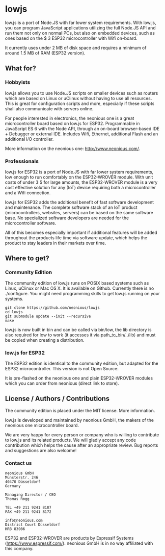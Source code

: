 # lowjs
low.js is a port of Node.JS with far lower system requirements. With low.js, you can program JavaScript applications utilizing the full Node.JS API and run them not only on normal PCs, but also on embedded devices, such as ones based on the $ 3 ESP32 microcontroller with Wifi on-board.

It currently uses under 2 MB of disk space and requires a minimum of around 1.5 MB of RAM (ESP32 version).


## What for?

### Hobbyists

low.js allows you to use Node.JS scripts on smaller devices such as routers which are based on Linux or uClinux without having to use all resources. This is great for configuration scripts and more, especially if these scripts shall also communicate with servers online.

For people interested in electronics, the neonious one is a great microcontroller board based on low.js for ESP32. Programmable in JavaScript ES 6 with the Node API, through an on-board browser-based IDE + Debugger or external IDE. Includes Wifi, Ethernet, additional Flash and an additional I/O controller.

More information on the neonious one: http://www.neonious.com/.

### Professionals

low.js for ESP32 is a port of Node.JS with far lower system requirements, low enough to run comfortably on the ESP32-WROVER module. With unit costs of under 3 $ for large amounts, the ESP32-WROVER module is a very cost effective solution for any (IoT) device requiring both a microcontroller and a Wifi connection.

low.js for ESP32 adds the additional benefit of fast software development and maintenance. The complete software stack of an IoT product (microcontrollers, websites, servers) can be based on the same software base. No specialized software developers are needed for the microcontroller software.

All of this becomes especially important if additional features will be added throughout the products life time via software update, which helps the product to stay leaders in their markets over time.


## Where to get?

### Community Edition

The community edition of low.js runs on POSIX based systems such as Linux, uClinux or Mac OS X. It is available on Github. Currently there is no ./configure. You might need programming skills to get low.js running on your systems.

    git clone https://github.com/neonious/lowjs
    cd lowjs
    git submodule update --init --recursive
    make

low.js is now built in bin and can be called via bin/low, the lib directory is also required for low to work (it accesses it via path_to_bin/../lib) and must be copied when creating a distribution.

### low.js for ESP32
The ESP32 edition is identical to the community edition, but adapted for the ESP32 microcontroller. This version is not Open Source.

It is pre-flashed on the neonious one and plain ESP32-WROVER modules which you can order from neonious (direct link to store).


## License / Authors / Contributions
The community edition is placed under the MIT license. More information.

low.js is developed and maintained by neonious GmbH, the makers of the neonious one microcontroller board.

We are very happy for every person or company who is willing to contribute to low.js and its related products. We will gladly accept any code contribution which helps the cause after an appropriate review. Bug reports and suggestions are also welcome!


### Contact us

    neonious GmbH
    Münsterstr. 246
    40470 Düsseldorf
    Germany
    
    Managing Director / CEO
    Thomas Rogg
    
    TEL +49 211 9241 8187
    FAX +49 211 9241 8172
    
    info@neonious.com
    District Court Düsseldorf
    HRB 83086

ESP32 and ESP32-WROVER are products by Espressif Systems (https://www.espressif.com/). neonious GmbH is in no way affiliated with this company.
